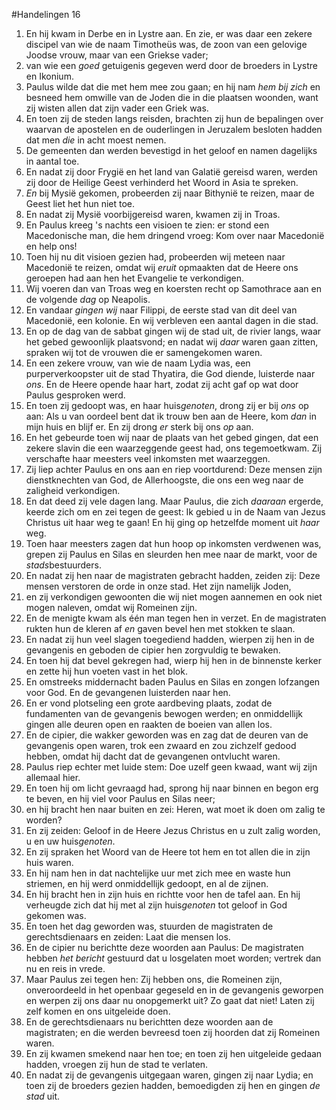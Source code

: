 #Handelingen 16
1. En hij kwam in Derbe en in Lystre aan. En zie, er was daar een zekere discipel van wie de naam Timotheüs was, de zoon van een gelovige Joodse vrouw, maar van een Griekse vader;
2. van wie een *goed* getuigenis gegeven werd door de broeders in Lystre en Ikonium.
3. Paulus wilde dat die met hem mee zou gaan; en hij nam *hem bij zich* en besneed hem omwille van de Joden die in die plaatsen woonden, want zij wisten allen dat zijn vader een Griek was.
4. En toen zij de steden langs reisden, brachten zij hun de bepalingen over waarvan de apostelen en de ouderlingen in Jeruzalem besloten hadden dat men *die* in acht moest nemen.
5. De gemeenten dan werden bevestigd in het geloof en namen dagelijks in aantal toe.
6. En nadat zij door Frygië en het land van Galatië gereisd waren, werden zij door de Heilige Geest verhinderd het Woord in Asia te spreken.
7. *En* bij Mysië gekomen, probeerden zij naar Bithynië te reizen, maar de Geest liet het hun niet toe.
8. En nadat zij Mysië voorbijgereisd waren, kwamen zij in Troas.
9. En Paulus kreeg 's nachts een visioen te zien: er stond een Macedonische man, die hem dringend vroeg: Kom over naar Macedonië en help ons!
10. Toen hij nu dit visioen gezien had, probeerden wij meteen naar Macedonië te reizen, omdat wij *eruit* opmaakten dat de Heere ons geroepen had aan hen het Evangelie te verkondigen.
11. Wij voeren dan van Troas weg en koersten recht op Samothrace aan en de volgende *dag* op Neapolis.
12. En vandaar *gingen wij* naar Filippi, de eerste stad van dit deel van Macedonië, een kolonie. En wij verbleven een aantal dagen in die stad.
13. En op de dag van de sabbat gingen wij de stad uit, de rivier langs, waar het gebed gewoonlijk plaatsvond; en nadat wij *daar* waren gaan zitten, spraken wij tot de vrouwen die er samengekomen waren.
14. En een zekere vrouw, van wie de naam Lydia was, een purperverkoopster uit de stad Thyatira, die God diende, luisterde naar *ons*. En de Heere opende haar hart, zodat zij acht gaf op wat door Paulus gesproken werd.
15. En toen zij gedoopt was, en haar huis*genoten*, drong zij er bij *ons* op aan: Als u van oordeel bent dat ik trouw ben aan de Heere, kom *dan* in mijn huis en blijf er. En zij drong *er* sterk bij ons *op* aan.
16. En het gebeurde toen wij naar de plaats van het gebed gingen, dat een zekere slavin die een waarzeggende geest had, ons tegemoetkwam. Zij verschafte haar meesters veel inkomsten met waarzeggen.
17. Zij liep achter Paulus en ons aan en riep voortdurend: Deze mensen zijn dienstknechten van God, de Allerhoogste, die ons een weg naar de zaligheid verkondigen.
18. En dat deed zij vele dagen lang. Maar Paulus, die zich *daaraan* ergerde, keerde zich om en zei tegen de geest: Ik gebied u in de Naam van Jezus Christus uit haar weg te gaan! En hij ging op hetzelfde moment uit *haar* weg.
19. Toen haar meesters zagen dat hun hoop op inkomsten verdwenen was, grepen zij Paulus en Silas en sleurden hen mee naar de markt, voor de *stads*bestuurders.
20. En nadat zij hen naar de magistraten gebracht hadden, zeiden zij: Deze mensen verstoren de orde in onze stad. Het zijn namelijk Joden,
21. en zij verkondigen gewoonten die wij niet mogen aannemen en ook niet mogen naleven, omdat wij Romeinen zijn.
22. En de menigte kwam als één man tegen hen in verzet. En de magistraten rukten hun de kleren af *en* gaven bevel hen met stokken te slaan.
23. En nadat zij hun veel slagen toegediend hadden, wierpen zij hen in de gevangenis en geboden de cipier hen zorgvuldig te bewaken.
24. En toen hij dat bevel gekregen had, wierp hij hen in de binnenste kerker en zette hij hun voeten vast in het blok.
25. En omstreeks middernacht baden Paulus en Silas en zongen lofzangen voor God. En de gevangenen luisterden naar hen.
26. En er vond plotseling een grote aardbeving plaats, zodat de fundamenten van de gevangenis bewogen werden; en onmiddellijk gingen alle deuren open en raakten de boeien van allen los.
27. En de cipier, die wakker geworden was en zag dat de deuren van de gevangenis open waren, trok een zwaard en zou zichzelf gedood hebben, omdat hij dacht dat de gevangenen ontvlucht waren.
28. Paulus riep echter met luide stem: Doe uzelf geen kwaad, want wij zijn allemaal hier.
29. En toen hij om licht gevraagd had, sprong hij naar binnen en begon erg te beven, en hij viel voor Paulus en Silas neer;
30. en hij bracht hen naar buiten en zei: Heren, wat moet ik doen om zalig te worden?
31. En zij zeiden: Geloof in de Heere Jezus Christus en u zult zalig worden, u en uw huis*genoten*.
32. En zij spraken het Woord van de Heere tot hem en tot allen die in zijn huis waren.
33. En hij nam hen in dat nachtelijke uur met zich mee en waste hun striemen, en hij werd onmiddellijk gedoopt, en al de zijnen.
34. En hij bracht hen in zijn huis en richtte voor hen de tafel aan. En hij verheugde zich dat hij met al zijn huis*genoten* tot geloof in God gekomen was.
35. En toen het dag geworden was, stuurden de magistraten de gerechtsdienaars en zeiden: Laat die mensen los.
36. En de cipier nu berichtte deze woorden aan Paulus: De magistraten hebben *het bericht* gestuurd dat u losgelaten moet worden; vertrek dan nu en reis in vrede.
37. Maar Paulus zei tegen hen: Zij hebben ons, die Romeinen zijn, onveroordeeld in het openbaar gegeseld en in de gevangenis geworpen en werpen zij ons daar nu onopgemerkt uit? Zo gaat dat niet! Laten zij zelf komen en ons uitgeleide doen.
38. En de gerechtsdienaars nu berichtten deze woorden aan de magistraten; en die werden bevreesd toen zij hoorden dat zij Romeinen waren.
39. En zij kwamen smekend naar hen toe; en toen zij hen uitgeleide gedaan hadden, vroegen zij hun de stad te verlaten.
40. En nadat zij de gevangenis uitgegaan waren, gingen zij naar Lydia; en toen zij de broeders gezien hadden, bemoedigden zij hen en gingen *de stad* uit.
